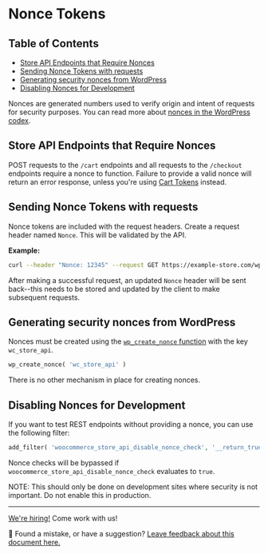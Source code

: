 # Nonce Tokens <!-- omit in toc -->

## Table of Contents <!-- omit in toc -->

-   [Store API Endpoints that Require Nonces](#store-api-endpoints-that-require-nonces)
-   [Sending Nonce Tokens with requests](#sending-nonce-tokens-with-requests)
-   [Generating security nonces from WordPress](#generating-security-nonces-from-wordpress)
-   [Disabling Nonces for Development](#disabling-nonces-for-development)

Nonces are generated numbers used to verify origin and intent of requests for security purposes. You can read more about [nonces in the WordPress codex](https://developer.wordpress.org/apis/security/nonces/).

## Store API Endpoints that Require Nonces

POST requests to the `/cart` endpoints and all requests to the `/checkout` endpoints require a nonce to function. Failure to provide a valid nonce will return an error response, unless you're using [Cart Tokens](cart-tokens.md) instead.

## Sending Nonce Tokens with requests

Nonce tokens are included with the request headers. Create a request header named `Nonce`. This will be validated by the API.

**Example:**

```sh
curl --header "Nonce: 12345" --request GET https://example-store.com/wp-json/wc/store/v1/checkout
```

After making a successful request, an updated `Nonce` header will be sent back--this needs to be stored and updated by the client to make subsequent requests.

## Generating security nonces from WordPress

Nonces must be created using the [`wp_create_nonce` function](https://developer.wordpress.org/reference/functions/wp_create_nonce/) with the key `wc_store_api`.

```php
wp_create_nonce( 'wc_store_api' )
```

There is no other mechanism in place for creating nonces.

## Disabling Nonces for Development

If you want to test REST endpoints without providing a nonce, you can use the following filter:

```php
add_filter( 'woocommerce_store_api_disable_nonce_check', '__return_true' );
```

Nonce checks will be bypassed if `woocommerce_store_api_disable_nonce_check` evaluates to `true`.

NOTE: This should only be done on development sites where security is not important. Do not enable this in production.

<!-- FEEDBACK -->

---

[We're hiring!](https://woocommerce.com/careers/) Come work with us!

🐞 Found a mistake, or have a suggestion? [Leave feedback about this document here.](https://github.com/woocommerce/woocommerce/issues/new?assignees=&labels=type%3A+documentation&template=suggestion-for-documentation-improvement-correction.md&title=Feedback%20on%20./src/StoreApi/docs/nonce-tokens.md)

<!-- /FEEDBACK -->

